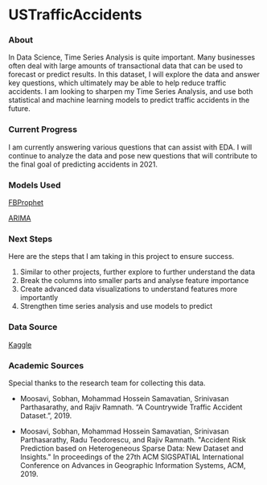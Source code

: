 # USTrafficAccidents

### About
In Data Science, Time Series Analysis is quite important. Many businesses often deal with large amounts of transactional data that can be used to forecast or predict results. In this dataset, I will explore the data and answer key questions, which ultimately may be able to help reduce traffic accidents. I am looking to sharpen my Time Series Analysis, and use both statistical and machine learning models to predict traffic accidents in the future.

### Current Progress
I am currently answering various questions that can assist with EDA. I will continue to analyze the data and pose new questions that will contribute to the final goal of predicting accidents in 2021.

### Models Used
[FBProphet](https://facebook.github.io/prophet/)

[ARIMA](https://www.statsmodels.org/stable/generated/statsmodels.tsa.arima_model.ARIMA.html)

### Next Steps
Here are the steps that I am taking in this project to ensure success.

1. Similar to other projects, further explore to further understand the data
2. Break the columns into smaller parts and analyse feature importance
3. Create advanced data visualizations to understand features more importantly
4. Strengthen time series analysis and use models to predict 

### Data Source

[Kaggle](https://www.kaggle.com/sobhanmoosavi/us-accidents)

### Academic Sources

Special thanks to the research team for collecting this data.

- Moosavi, Sobhan, Mohammad Hossein Samavatian, Srinivasan Parthasarathy, and Rajiv Ramnath. “A Countrywide Traffic Accident Dataset.”, 2019.

- Moosavi, Sobhan, Mohammad Hossein Samavatian, Srinivasan Parthasarathy, Radu Teodorescu, and Rajiv Ramnath. "Accident Risk Prediction based on Heterogeneous Sparse Data: New Dataset and Insights." In proceedings of the 27th ACM SIGSPATIAL International Conference on Advances in Geographic Information Systems, ACM, 2019.
